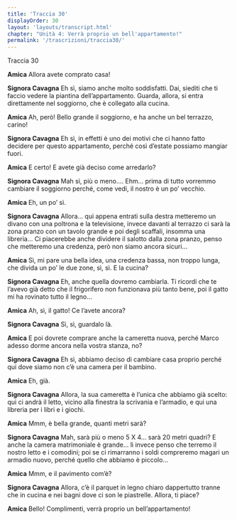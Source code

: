 ```yaml
---
title: 'Traccia 30'
displayOrder: 30
layout: 'layouts/transcript.html'
chapter: "Unità 4: Verrà proprio un bell'appartamento!"
permalink: '/trascrizioni/traccia30/'
---
```


Traccia 30

**Amica** Allora avete comprato casa!

**Signora Cavagna** Eh sì, siamo anche molto soddisfatti. Dai, siediti che ti faccio vedere la piantina dell’appartamento. Guarda, allora, si entra direttamente nel soggiorno, che è collegato alla cucina.

**Amica** Ah, però! Bello grande il soggiorno, e ha anche un bel terrazzo, carino!

**Signora Cavagna** Eh sì, in effetti è uno dei motivi che ci hanno fatto decidere per questo appartamento, perché così d’estate possiamo mangiar fuori.

**Amica** E certo! E avete già deciso come arredarlo?

**Signora Cavagna** Mah sì, più o meno.... Ehm... prima di tutto vorremmo cambiare il soggiorno perché, come vedi, il nostro è un po’ vecchio.

**Amica** Eh, un po’ sì.

**Signora Cavagna** Allora... qui appena entrati sulla destra metteremo un divano con una poltrona e la televisione, invece davanti al terrazzo ci sarà la zona pranzo con un tavolo grande e poi degli scaffali, insomma una libreria... Ci piacerebbe anche dividere il salotto dalla zona pranzo, penso che metteremo una credenza, però non siamo ancora sicuri...

**Amica** Sì, mi pare una bella idea, una credenza bassa, non troppo lunga, che divida un po’ le due zone, sì, sì. E la cucina?

**Signora Cavagna** Eh, anche quella dovremo cambiarla. Ti ricordi che te l’avevo già detto che il frigorifero non funzionava più tanto bene, poi il gatto mi ha rovinato tutto il legno...

**Amica** Ah, sì, il gatto! Ce l’avete ancora?

**Signora Cavagna** Sì, sì, guardalo là.

**Amica** E poi dovrete comprare anche la cameretta nuova, perché Marco adesso dorme ancora nella vostra stanza, no?

**Signora Cavagna** Eh sì, abbiamo deciso di cambiare casa proprio perché qui dove siamo non c’è una camera per il bambino.

**Amica** Eh, già.

**Signora Cavagna** Allora, la sua cameretta è l’unica che abbiamo già scelto: qui ci andrà il letto, vicino alla finestra la scrivania e l’armadio, e qui una libreria per i libri e i giochi.

**Amica** Mmm, è bella grande, quanti metri sarà?

**Signora Cavagna** Mah, sarà più o meno 5 X 4... sarà 20 metri quadri? E anche la camera matrimoniale è grande... lì invece penso che terremo il nostro letto e i comodini; poi se ci rimarranno i soldi compreremo magari un armadio nuovo, perché quello che abbiamo è piccolo...

**Amica** Mmm, e il pavimento com’è?

**Signora Cavagna** Allora, c’è il parquet in legno chiaro dappertutto tranne che in cucina e nei bagni dove ci son le piastrelle. Allora, ti piace?

**Amica** Bello! Complimenti, verrà proprio un bell’appartamento!
